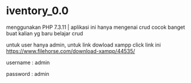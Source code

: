 # iventory_0.0
menggunakan PHP 7.3.11 | aplikasi ini hanya mengenai crud cocok banget buat kalian yg baru belajar crud

untuk user hanya admin, untuk link dowload xampp click link ini https://www.filehorse.com/download-xampp/44535/

username : admin

password : admin
